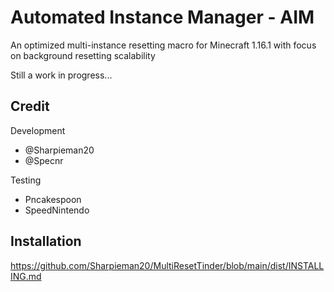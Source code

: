 # Automated Instance Manager - AIM

An optimized multi-instance resetting macro for Minecraft 1.16.1
with focus on background resetting scalability

Still a work in progress...

## Credit

Development
- @Sharpieman20
- @Specnr

Testing
- Pncakespoon
- SpeedNintendo

## Installation

https://github.com/Sharpieman20/MultiResetTinder/blob/main/dist/INSTALLING.md
